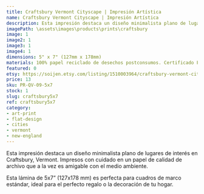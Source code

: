 ```yaml
---
title: Craftsbury Vermont Cityscape | Impresión Artística
name: Craftsbury Vermont Cityscape | Impresión Artística
description: Esta impresión destaca un diseño minimalista plano de lugares de interés en Craftsbury, Vermont. Impresos con cuidado en un papel de calidad de archivo que a la vez es amigable con el medio ambiente.
imagePath: \assets\images\products\prints\craftsbury
image: 1
image2: 1
image3: 1
image4: 1
dimensions: 5" x 7" (127mm x 178mm)
materials: 100% papel reciclado de desechos postconsumos. Certificado FSC.
featured: 0
etsy: https://soijen.etsy.com/listing/1510003964/craftsbury-vermont-cityscape-art-print?utm_source=Copy&utm_medium=ListingManager&utm_campaign=Share&utm_term=so.lmsm&share_time=1695259577267
price: 13
sku: PR-QV-09-5x7
stock: 1
slug: craftsbury5x7
ref: craftsbury5x7
category:
- art-print
- flat-design
- cities
- vermont
- new-england
---
```

Esta impresión destaca un diseño minimalista plano de lugares de interés en Craftsbury, Vermont. Impresos con cuidado en un papel de calidad de archivo que a la vez es amigable con el medio ambiente.

Esta lámina de 5x7” (127x178 mm) es perfecta para cuadros de marco estándar, ideal para el perfecto regalo o la decoración de tu hogar.
